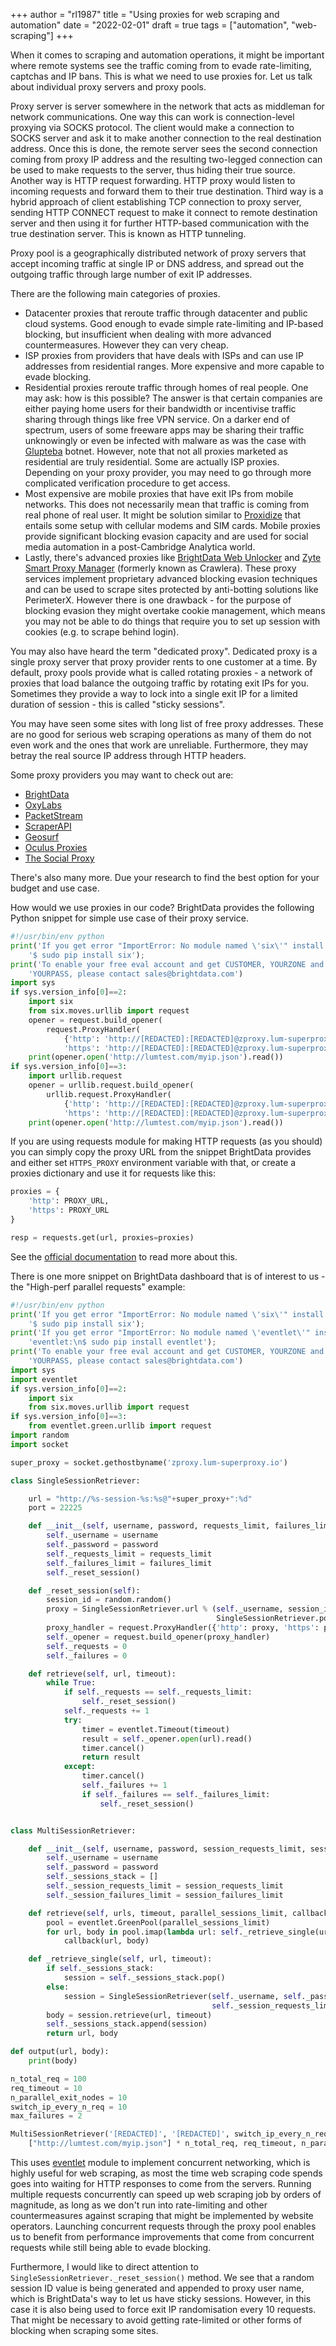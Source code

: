 +++
author = "rl1987"
title = "Using proxies for web scraping and automation"
date = "2022-02-01"
draft = true
tags = ["automation", "web-scraping"]
+++

When it comes to scraping and automation operations, it might be important where remote systems see the traffic
coming from to evade rate-limiting, captchas and IP bans. This is what we need to use proxies for.
Let us talk about individual proxy servers and proxy pools.

Proxy server is server somewhere in the network that acts as middleman for network communications. One way this can
work is connection-level proxying via SOCKS protocol. The client would make a connection to SOCKS server and ask it to
make another connection to the real destination address. Once this is done, the remote server sees the second connection
coming from proxy IP address and the resulting two-legged connection can be used to make requests to the server, thus hiding
their true source. Another way is HTTP request forwarding. HTTP proxy would listen to incoming requests and forward them to
their true destination. Third way is a hybrid approach of client establishing TCP connection to proxy server, sending HTTP
CONNECT request to make it connect to remote destination server and then using it for further HTTP-based communication with the
true destination server. This is known as HTTP tunneling.

Proxy pool is a geographically distributed network of proxy servers that accept incoming traffic at single IP or DNS address,
and spread out the outgoing traffic through large number of exit IP addresses.

There are the following main categories of proxies.

* Datacenter proxies that reroute traffic through datacenter and public cloud systems. Good enough to evade simple rate-limiting
and IP-based blocking, but insufficient when dealing with more advanced countermeasures. However they can very cheap.
* ISP proxies from providers that have deals with ISPs and can use IP addresses from residential ranges. More expensive 
and more capable to evade blocking. 
* Residential proxies reroute traffic through homes of real people. One may ask: how is this possible? The answer is that
certain companies are either paying home users for their bandwidth or incentivise traffic sharing through things like free
VPN service. On a darker end of spectrum, users of some freeware apps may be sharing their traffic unknowingly or even be
infected with malware as was the case with [Glupteba](https://threatpost.com/google-glupteba-botnet-lawsuit/176826/) botnet.
However, note that not all proxies marketed as residential are truly residential. Some are actually ISP proxies. Depending
on your proxy provider, you may need to go through more complicated verification procedure to get access.
* Most expensive are mobile proxies that have exit IPs from mobile networks. This does not necessarily mean that traffic is
coming from real phone of real user. It might be solution similar to [Proxidize](https://proxidize.com/) that entails some
setup with cellular modems and SIM cards. Mobile proxies provide significant blocking evasion capacity and are used for social media
automation in a post-Cambridge Analytica world.
* Lastly, there's advanced proxies like [BrightData Web Unlocker](https://brightdata.com/products/web-unlocker) and [Zyte
Smart Proxy Manager](https://www.zyte.com/smart-proxy-manager/) (formerly known as Crawlera). These proxy services implement
proprietary advanced blocking evasion techniques and can be used to scrape sites protected by anti-botting solutions like
PerimeterX. However there is one drawback - for the purpose of blocking evasion they might overtake cookie management, which
means you may not be able to do things that require you to set up session with cookies (e.g. to scrape behind login).

You may also have heard the term "dedicated proxy". Dedicated proxy is a single proxy server that proxy provider rents to one
customer at a time. By default, proxy pools provide what is called rotating proxies - a network of proxies that load balance
the outgoing traffic by rotating exit IPs for you. Sometimes they provide a way to lock into a single exit IP for a limited 
duration of session - this is called "sticky sessions".

You may have seen some sites with long list of free proxy addresses. These are no good for serious web scraping operations
as many of them do not even work and the ones that work are unreliable. Furthermore, they may betray the real source IP address
through HTTP headers.

Some proxy providers you may want to check out are:

* [BrightData](https://brightdata.com/)
* [OxyLabs](https://oxylabs.io/)
* [PacketStream](https://packetstream.io/)
* [ScraperAPI](https://www.scraperapi.com/)
* [Geosurf](https://www.geosurf.com/)
* [Oculus Proxies](https://oculusproxies.com/index)
* [The Social Proxy](https://thesocialproxy.com/)

There's also many more. Due your research to find the best option for your budget and use case.

How would we use proxies in our code? BrightData provides the following Python snippet for simple use case of their proxy service.

```python
#!/usr/bin/env python
print('If you get error "ImportError: No module named \'six\'" install six:\n'+\
    '$ sudo pip install six');
print('To enable your free eval account and get CUSTOMER, YOURZONE and ' + \
    'YOURPASS, please contact sales@brightdata.com')
import sys
if sys.version_info[0]==2:
    import six
    from six.moves.urllib import request
    opener = request.build_opener(
        request.ProxyHandler(
            {'http': 'http://[REDACTED]:[REDACTED]@zproxy.lum-superproxy.io:22225',
            'https': 'http://[REDACTED]:[REDACTED]@zproxy.lum-superproxy.io:22225'}))
    print(opener.open('http://lumtest.com/myip.json').read())
if sys.version_info[0]==3:
    import urllib.request
    opener = urllib.request.build_opener(
        urllib.request.ProxyHandler(
            {'http': 'http://[REDACTED]:[REDACTED]@zproxy.lum-superproxy.io:22225',
            'https': 'http://[REDACTED]:[REDACTED]@zproxy.lum-superproxy.io:22225'}))
    print(opener.open('http://lumtest.com/myip.json').read())
```

If you are using requests module for making HTTP requests (as you should) you can simply copy the proxy URL from the snippet
BrightData provides and either set `HTTPS_PROXY` environment variable with that, or create a proxies dictionary and use it for
requests like this:

```python
proxies = {
    'http': PROXY_URL,
    'https': PROXY_URL
}

resp = requests.get(url, proxies=proxies)
```

See the [official documentation](https://2.python-requests.org/en/master/user/advanced/#proxies) to read more about this.

There is one more snippet on BrightData dashboard that is of interest to us - the "High-perf parallel requests" example:

```python
#!/usr/bin/env python
print('If you get error "ImportError: No module named \'six\'" install six:\n'+\
    '$ sudo pip install six');
print('If you get error "ImportError: No module named \'eventlet\'" install' +\
    'eventlet:\n$ sudo pip install eventlet');
print('To enable your free eval account and get CUSTOMER, YOURZONE and ' + \
    'YOURPASS, please contact sales@brightdata.com')
import sys
import eventlet
if sys.version_info[0]==2:
    import six
    from six.moves.urllib import request
if sys.version_info[0]==3:
    from eventlet.green.urllib import request
import random
import socket

super_proxy = socket.gethostbyname('zproxy.lum-superproxy.io')

class SingleSessionRetriever:

    url = "http://%s-session-%s:%s@"+super_proxy+":%d"
    port = 22225

    def __init__(self, username, password, requests_limit, failures_limit):
        self._username = username
        self._password = password
        self._requests_limit = requests_limit
        self._failures_limit = failures_limit
        self._reset_session()

    def _reset_session(self):
        session_id = random.random()
        proxy = SingleSessionRetriever.url % (self._username, session_id, self._password,
                                              SingleSessionRetriever.port)
        proxy_handler = request.ProxyHandler({'http': proxy, 'https': proxy})
        self._opener = request.build_opener(proxy_handler)
        self._requests = 0
        self._failures = 0

    def retrieve(self, url, timeout):
        while True:
            if self._requests == self._requests_limit:
                self._reset_session()
            self._requests += 1
            try:
                timer = eventlet.Timeout(timeout)
                result = self._opener.open(url).read()
                timer.cancel()
                return result
            except:
                timer.cancel()
                self._failures += 1
                if self._failures == self._failures_limit:
                    self._reset_session()


class MultiSessionRetriever:

    def __init__(self, username, password, session_requests_limit, session_failures_limit):
        self._username = username
        self._password = password
        self._sessions_stack = []
        self._session_requests_limit = session_requests_limit
        self._session_failures_limit = session_failures_limit

    def retrieve(self, urls, timeout, parallel_sessions_limit, callback):
        pool = eventlet.GreenPool(parallel_sessions_limit)
        for url, body in pool.imap(lambda url: self._retrieve_single(url, timeout), urls):
            callback(url, body)

    def _retrieve_single(self, url, timeout):
        if self._sessions_stack:
            session = self._sessions_stack.pop()
        else:
            session = SingleSessionRetriever(self._username, self._password,
                                             self._session_requests_limit, self._session_failures_limit)
        body = session.retrieve(url, timeout)
        self._sessions_stack.append(session)
        return url, body

def output(url, body):
    print(body)

n_total_req = 100
req_timeout = 10
n_parallel_exit_nodes = 10
switch_ip_every_n_req = 10
max_failures = 2

MultiSessionRetriever('[REDACTED]', '[REDACTED]', switch_ip_every_n_req, max_failures).retrieve(
    ["http://lumtest.com/myip.json"] * n_total_req, req_timeout, n_parallel_exit_nodes, output)
```

This uses [eventlet](https://eventlet.net/) module to implement concurrent networking, which is highly useful
for web scraping, as most the time web scraping code spends goes into waiting for HTTP responses to come from the servers.
Running multiple requests concurrently can speed up web scraping job by orders of magnitude, as long as we don't run into
rate-limiting and other countermeasures against scraping that might be implemented by website operators. Launching concurrent
requests through the proxy pool enables us to benefit from performance improvements that come from concurrent requests while
still being able to evade blocking.

Furthermore, I would like to direct attention to `SingleSessionRetriever._reset_session()` method. We see that a random session
ID value is being generated and appended to proxy user name, which is BrightData's way to let us have sticky sessions. However, 
in this case it is also being used to force exit IP randomisation every 10 requests. That might be necessary to avoid getting
rate-limited or other forms of blocking when scraping some sites.


